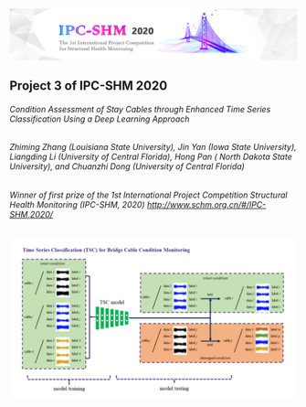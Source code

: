 ![IPC-SHM2020](IPC-SHM2020.jpg)

## Project 3 of IPC-SHM 2020
###### Condition Assessment of Stay Cables through Enhanced Time Series Classification Using a Deep Learning Approach
###### Zhiming Zhang (Louisiana State University), Jin Yan (Iowa State University), Liangding Li (University of Central Florida), Hong Pan ( North Dakota State University), and Chuanzhi Dong (University of Central Florida)
###### Winner of first prize of the 1st International Project Competition Structural Health Monitoring (IPC-SHM, 2020) http://www.schm.org.cn/#/IPC-SHM,2020/

![Methodology](Methodology.png)
